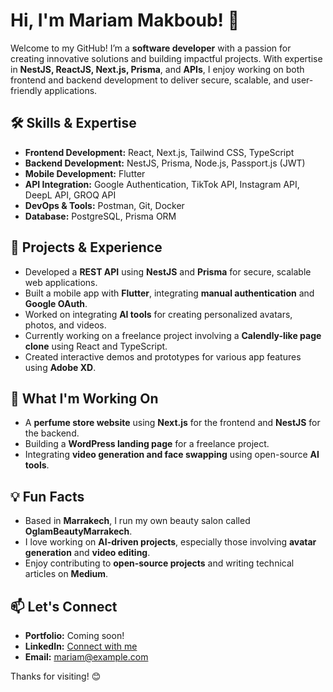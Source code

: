# Hi, I'm Mariam Makboub! 👋

Welcome to my GitHub! I’m a **software developer** with a passion for creating innovative solutions and building impactful projects. With expertise in **NestJS, ReactJS, Next.js, Prisma**, and **APIs**, I enjoy working on both frontend and backend development to deliver secure, scalable, and user-friendly applications.

## 🛠 Skills & Expertise

- **Frontend Development:** React, Next.js, Tailwind CSS, TypeScript
- **Backend Development:** NestJS, Prisma, Node.js, Passport.js (JWT)
- **Mobile Development:** Flutter
- **API Integration:** Google Authentication, TikTok API, Instagram API, DeepL API, GROQ API
- **DevOps & Tools:** Postman, Git, Docker
- **Database:** PostgreSQL, Prisma ORM

## 🌟 Projects & Experience

- Developed a **REST API** using **NestJS** and **Prisma** for secure, scalable web applications.
- Built a mobile app with **Flutter**, integrating **manual authentication** and **Google OAuth**.
- Worked on integrating **AI tools** for creating personalized avatars, photos, and videos.
- Currently working on a freelance project involving a **Calendly-like page clone** using React and TypeScript.
- Created interactive demos and prototypes for various app features using **Adobe XD**.

## 🔧 What I'm Working On

- A **perfume store website** using **Next.js** for the frontend and **NestJS** for the backend.
- Building a **WordPress landing page** for a freelance project.
- Integrating **video generation and face swapping** using open-source **AI tools**.

## 💡 Fun Facts

- Based in **Marrakech**, I run my own beauty salon called **OglamBeautyMarrakech**.
- I love working on **AI-driven projects**, especially those involving **avatar generation** and **video editing**.
- Enjoy contributing to **open-source projects** and writing technical articles on **Medium**.

## 📫 Let's Connect

- **Portfolio:** Coming soon!
- **LinkedIn:** [Connect with me](https://www.linkedin.com/in/mariam-makboub)
- **Email:** mariam@example.com

Thanks for visiting! 😊
